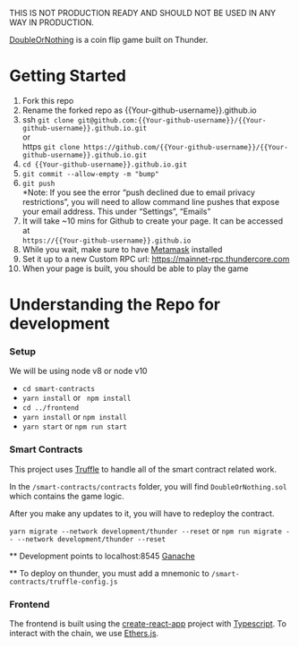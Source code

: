 THIS IS NOT PRODUCTION READY AND SHOULD NOT BE USED IN ANY WAY IN PRODUCTION.

[DoubleOrNothing](https://thundercore.github.io/DoubleOrNothing/) is a coin flip game built on Thunder.

# Getting Started

1. Fork this repo
2. Rename the forked repo as {{Your-github-username}}.github.io
3. ssh `git clone git@github.com:{{Your-github-username}}/{{Your-github-username}}.github.io.git`
 \
 or 
 \
https `git clone https://github.com/{{Your-github-username}}/{{Your-github-username}}.github.io.git`
4. `cd {{Your-github-username}}.github.io.git`
5. `git commit --allow-empty -m "bump"`
6. `git push`  
*Note: If you see the error “push declined due to email privacy restrictions”, you will need to allow command line pushes that expose your email address. This under “Settings”, “Emails”
7. It will take ~10 mins for Github to create your page. It can be accessed at 
\
`https://{{Your-github-username}}.github.io`
8. While you wait, make sure to have [Metamask](https://metamask.io/) installed
9. Set it up to a new Custom RPC url: https://mainnet-rpc.thundercore.com
10. When your page is built, you should be able to play the game


# Understanding the Repo for development

### Setup
We will be using node v8 or node v10
- `cd smart-contracts`
- `yarn install` or ` npm install`
- `cd ../frontend`
- `yarn install` or `npm install`
- `yarn start` or `npm run start`

### Smart Contracts

This project uses [Truffle](https://www.trufflesuite.com) to handle all of the smart contract related work.

In the `/smart-contracts/contracts` folder, you will find `DoubleOrNothing.sol` which contains the game logic.
 
After you make any updates to it, you will have to redeploy the contract.

`yarn migrate --network development/thunder --reset` or `npm run migrate -- --network development/thunder --reset`

** Development points to localhost:8545 [Ganache](https://www.trufflesuite.com/ganache)
 
** To deploy on thunder, you must add a mnemonic to `/smart-contracts/truffle-config.js`

### Frontend
The frontend is built using the [create-react-app](https://github.com/facebook/create-react-app) project with [Typescript](https://www.typescriptlang.org/). 
To interact with the chain, we use [Ethers.js](https://docs.ethers.io/ethers.js/html/).
